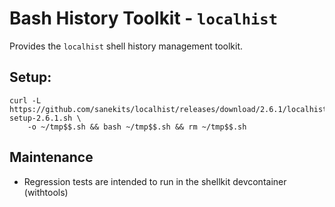 # Bash History Toolkit - `localhist`

Provides the `localhist` shell history management toolkit.

## Setup:
```
curl -L https://github.com/sanekits/localhist/releases/download/2.6.1/localhist-setup-2.6.1.sh \
    -o ~/tmp$$.sh && bash ~/tmp$$.sh && rm ~/tmp$$.sh
```

## Maintenance
- Regression tests are intended to run in the shellkit devcontainer (withtools)
